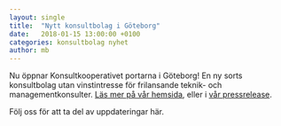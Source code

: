 ```yaml
---
layout: single
title:  "Nytt konsultbolag i Göteborg"
date:   2018-01-15 13:00:00 +0100
categories: konsultbolag nyhet
author: mb
---
```

Nu öppnar Konsultkooperativet portarna i Göteborg! En ny sorts konsultbolag utan vinstintresse för frilansande teknik- och managementkonsulter. [Läs mer på vår hemsida](https://konsult.coop), eller i [vår pressrelease](http://www.mynewsdesk.com/se/konsultkooperativet).

Följ oss för att ta del av uppdateringar här.